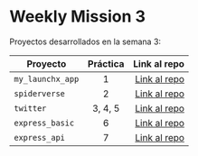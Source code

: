 # Weekly Mission 3

Proyectos desarrollados en la semana 3:

| Proyecto | Práctica | Link al repo |
| ------------- |:-------------:| -----:|
|`my_launchx_app`|1|[Link al repo](https://github.com/JoseCancinoR/my_launchx_app)|
|`spiderverse`|2|[Link al repo](https://github.com/JoseCancinoR/spiderverse)|
|`twitter`|3, 4, 5|[Link al repo](https://github.com/JoseCancinoR/twitter)|
|`express_basic`|6|[Link al repo](https://github.com/JoseCancinoR/express_basic)|
|`express_api`|7|[Link al repo](https://github.com/LaunchX-InnovaccionVirtual/MissionNodeJS)|
